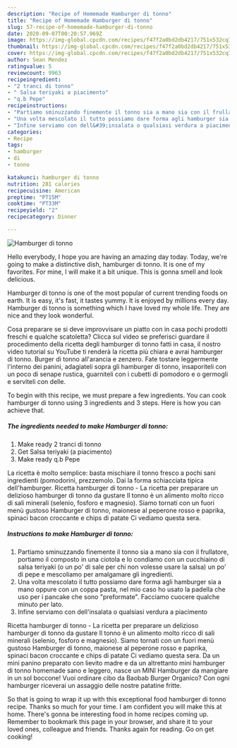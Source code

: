 ```yaml
---
description: "Recipe of Homemade Hamburger di tonno"
title: "Recipe of Homemade Hamburger di tonno"
slug: 57-recipe-of-homemade-hamburger-di-tonno
date: 2020-09-07T00:20:57.969Z
image: https://img-global.cpcdn.com/recipes/f47f2a0bd2db4217/751x532cq70/hamburger-di-tonno-recipe-main-photo.jpg
thumbnail: https://img-global.cpcdn.com/recipes/f47f2a0bd2db4217/751x532cq70/hamburger-di-tonno-recipe-main-photo.jpg
cover: https://img-global.cpcdn.com/recipes/f47f2a0bd2db4217/751x532cq70/hamburger-di-tonno-recipe-main-photo.jpg
author: Sean Mendez
ratingvalue: 5
reviewcount: 9963
recipeingredient:
- "2 tranci di tonno"
- " Salsa teriyaki a piacimento"
- "q.b Pepe"
recipeinstructions:
- "Partiamo sminuzzando finemente il tonno sia a mano sia con il frullatore, portiamo il composto in una ciotola e lo condiamo con un cucchiaino di salsa teriyaki (o un po&#39; di sale per chi non volesse usare la salsa) un po&#39; di pepe e mescoliamo per amalgamare gli ingredienti."
- "Una volta mescolato il tutto possiamo dare forma agli hamburger sia a mano oppure con un coppa pasta, nel mio caso ho usato la padella che uso per i pancake che sono &#34;preformate&#34;. Facciamo cuocere qualche minuto per lato."
- "Infine serviamo con dell&#39;insalata o qualsiasi verdura a piacimento"
categories:
- Recipe
tags:
- hamburger
- di
- tonno

katakunci: hamburger di tonno 
nutrition: 281 calories
recipecuisine: American
preptime: "PT15M"
cooktime: "PT33M"
recipeyield: "2"
recipecategory: Dinner

---
```



![Hamburger di tonno](https://img-global.cpcdn.com/recipes/f47f2a0bd2db4217/751x532cq70/hamburger-di-tonno-recipe-main-photo.jpg)

Hello everybody, I hope you are having an amazing day today. Today, we're going to make a distinctive dish, hamburger di tonno. It is one of my favorites. For mine, I will make it a bit unique. This is gonna smell and look delicious.

Hamburger di tonno is one of the most popular of current trending foods on earth. It is easy, it's fast, it tastes yummy. It is enjoyed by millions every day. Hamburger di tonno is something which I have loved my whole life. They are nice and they look wonderful.

Cosa preparare se si deve improvvisare un piatto con in casa pochi prodotti freschi e qualche scatoletta? Clicca sul video se preferisci guardare il procedimento della ricetta degli hamburger di tonno fatti in casa, il nostro video tutorial su YouTube ti renderà la ricetta più chiara e avrai hamburger di tonno. Burger di tonno all&#39;arancia e zenzero. Fate tostare leggermente l&#39;interno dei panini, adagiateli sopra gli hamburger di tonno, insaporiteli con un poco di senape rustica, guarniteli con i cubetti di pomodoro e o germogli e serviteli con delle.


To begin with this recipe, we must prepare a few ingredients. You can cook hamburger di tonno using 3 ingredients and 3 steps. Here is how you can achieve that.

<!--inarticleads1-->

##### The ingredients needed to make Hamburger di tonno:

1. Make ready 2 tranci di tonno
1. Get  Salsa teriyaki (a piacimento)
1. Make ready q.b Pepe


La ricetta è molto semplice: basta mischiare il tonno fresco a pochi sani ingredienti (pomodorini, prezzemolo. Dai la forma schiacciata tipica dell&#39;hamburger. Ricetta hamburger di tonno - La ricetta per preparare un delizioso hamburger di tonno da gustare Il tonno è un alimento molto ricco di sali minerali (selenio, fosforo e magnesio). Siamo tornati con un fuori menù gustoso Hamburger di tonno, maionese al peperone rosso e paprika, spinaci bacon croccante e chips di patate Ci vediamo questa sera. 

<!--inarticleads2-->

##### Instructions to make Hamburger di tonno:

1. Partiamo sminuzzando finemente il tonno sia a mano sia con il frullatore, portiamo il composto in una ciotola e lo condiamo con un cucchiaino di salsa teriyaki (o un po&#39; di sale per chi non volesse usare la salsa) un po&#39; di pepe e mescoliamo per amalgamare gli ingredienti.
1. Una volta mescolato il tutto possiamo dare forma agli hamburger sia a mano oppure con un coppa pasta, nel mio caso ho usato la padella che uso per i pancake che sono &#34;preformate&#34;. Facciamo cuocere qualche minuto per lato.
1. Infine serviamo con dell&#39;insalata o qualsiasi verdura a piacimento


Ricetta hamburger di tonno - La ricetta per preparare un delizioso hamburger di tonno da gustare Il tonno è un alimento molto ricco di sali minerali (selenio, fosforo e magnesio). Siamo tornati con un fuori menù gustoso Hamburger di tonno, maionese al peperone rosso e paprika, spinaci bacon croccante e chips di patate Ci vediamo questa sera. Da un mini panino preparato con lievito madre e da un altrettanto mini hamburger di tonno homemade sano e leggero, nasce un MINI Hamburger da mangiare in un sol boccone! Vuoi ordinare cibo da Baobab Burger Organico? Con ogni hamburger riceverai un assaggio delle nostre patatine fritte. 

So that is going to wrap it up with this exceptional food hamburger di tonno recipe. Thanks so much for your time. I am confident you will make this at home. There's gonna be interesting food in home recipes coming up. Remember to bookmark this page in your browser, and share it to your loved ones, colleague and friends. Thanks again for reading. Go on get cooking!

